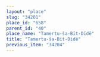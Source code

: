 ```yaml
---
layout: "place"
slug: "34201"
place_id: "658"
parent_id: "40"
place_name: "Tamertu-ša-Bīt-Dīdē"
title: "Tamertu-ša-Bīt-Dīdē"
previous_item: "34204"
---
```

